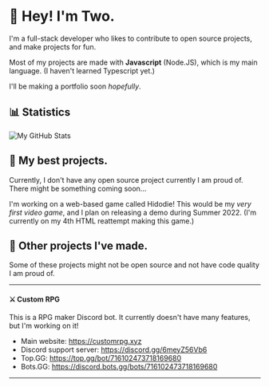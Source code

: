 # 👋 Hey! I'm Two.

I'm a full-stack developer who likes to contribute to open source projects, and make projects for fun.

Most of my projects are made with **Javascript** (Node.JS), which is my main language. (I haven't learned Typescript yet.) 

I'll be making a portfolio soon *hopefully*.

## 📊 Statistics

![My GitHub Stats](https://github-readme-stats.vercel.app/api?username=real2two&show_icons=true&theme=dark)

## 📌 My best projects.

Currently, I don't have any open source project currently I am proud of. There might be something coming soon...

I'm working on a web-based game called Hidodie! This would be my *very first video game*, and I plan on releasing a demo during Summer 2022. (I'm currently on my 4th HTML reattempt making this game.)

## 📂 Other projects I've made.

Some of these projects might not be open source and not have code quality I am proud of.

---

#### ⚔️ Custom RPG

This is a RPG maker Discord bot. It currently doesn't have many features, but I'm working on it!

- Main website: https://customrpg.xyz
- Discord support server: https://discord.gg/6meyZ56Vb6
- Top.GG: https://top.gg/bot/716102473718169680
- Bots.GG: https://discord.bots.gg/bots/716102473718169680

---
